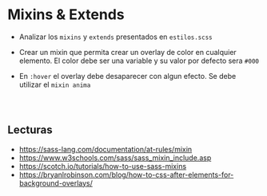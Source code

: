 # Mixins & Extends

* Analizar los `mixins` y `extends` presentados en `estilos.scss`

* Crear un mixin que permita crear un overlay de color en cualquier elemento. El color debe ser una variable y su valor por defecto sera `#000`

* En `:hover` el overlay debe desaparecer con algun efecto. Se debe utilizar el `mixin anima`



&nbsp;
#
## Lecturas
- https://sass-lang.com/documentation/at-rules/mixin
- https://www.w3schools.com/sass/sass_mixin_include.asp
- https://scotch.io/tutorials/how-to-use-sass-mixins
- https://bryanlrobinson.com/blog/how-to-css-after-elements-for-background-overlays/
